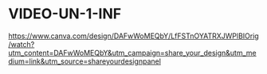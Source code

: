 # VIDEO-UN-1-INF
https://www.canva.com/design/DAFwWoMEQbY/LfFSTnOYATRXJWPlBIOrig/watch?utm_content=DAFwWoMEQbY&utm_campaign=share_your_design&utm_medium=link&utm_source=shareyourdesignpanel
